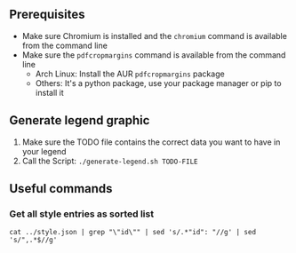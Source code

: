 ## Prerequisites

* Make sure Chromium is installed and the `chromium` command is available from the command line
* Make sure the `pdfcropmargins` command is available from the command line
  * Arch Linux: Install the AUR `pdfcropmargins` package
  * Others: It's a python package, use your package manager or pip to install it

## Generate legend graphic

1. Make sure the TODO file contains the correct data you want to have in your legend
2. Call the Script: `./generate-legend.sh TODO-FILE`

## Useful commands

### Get all style entries as sorted list

```shell
cat ../style.json | grep "\"id\"" | sed 's/.*"id": "//g' | sed 's/",.*$//g'
```